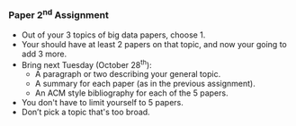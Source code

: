 ### Paper 2<sup>nd</sup> Assignment

- Out of your 3 topics of big data papers, choose 1. 
- Your should have at least 2 papers on that topic, and now your going to add 3 more.
- Bring next Tuesday (October 28<sup>th</sup>):
    - A paragraph or two describing your general topic.
    - A summary for each paper (as in the previous assignment).
    - An ACM style bibliography for each of the 5 papers.
- You don't have to limit yourself to 5 papers.
- Don’t pick a topic that's too broad.
